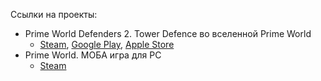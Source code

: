﻿---
type: "Опыт работы"
heading: "Nival"
subheading: "Junior Game Designer"
duration: "Январь 2019 г. – Июль 2020 г."
location: "Санкт-Петербург"
---

Ссылки на проекты:

* Prime World Defenders 2. Tower Defence во вселенной Prime World
    * <a href="https://store.steampowered.com/app/429540/Prime_World_Defenders_2/" target="_blank">Steam</a>, <a href="https://play.google.com/store/apps/details?id=com.nival.pwdefenders2&hl=en&gl=US" target="_blank">Google Play</a>, <a href="https://apps.apple.com/us/app/defenders-2-tower-defense-ccg/id939529493" target="_blank">Apple Store</a>
* Prime World. МОБА игра для PC
    * <a href="https://store.steampowered.com/app/235340/Prime_World/" target="_blank">Steam</a>